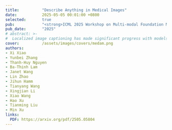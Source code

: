 ```yaml
---
title:          "Describe Anything in Medical Images"
date:           2025-05-05 00:01:00 +0800
selected:       true
pub:            "<strong>ICML 2025 Workshop on Multi-modal Foundation Models and Large Language Models for Life Sciences</strong>"
pub_date:       "2025"
# abstract: >-
#  Localized image captioning has made significant progress with models like the Describe Anything Model (DAM), which can generate detailed region-specific descriptions without explicit region-text supervision. However, such capabilities have yet to be widely applied to specialized domains like medical imaging, where diagnostic interpretation relies on subtle regional findings rather than global understanding. To mitigate this gap, we propose MedDAM, the first comprehensive framework leveraging large vision-language models for region-specific captioning in medical images.
cover:          /assets/images/covers/medam.png
authors:
- Xi Xiao
- Yunbei Zhang
- Thanh-Huy Nguyen
- Ba-Thinh Lam
- Janet Wang
- Lin Zhao
- Jihun Hamm
- Tianyang Wang
- Xingjian Li
- Xiao Wang
- Hao Xu
- Tianming Liu
- Min Xu
links:
  PDF: https://arxiv.org/pdf/2505.05804
---
```

